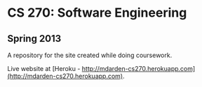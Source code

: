 # CS 270: Software Engineering

## Spring 2013

A repository for the site created while doing coursework.

Live website at [Heroku - http://mdarden-cs270.herokuapp.com](http://mdarden-cs270.herokuapp.com).